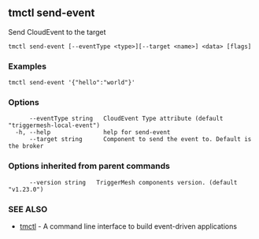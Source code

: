 ## tmctl send-event

Send CloudEvent to the target

```
tmctl send-event [--eventType <type>][--target <name>] <data> [flags]
```

### Examples

```
tmctl send-event '{"hello":"world"}'
```

### Options

```
      --eventType string   CloudEvent Type attribute (default "triggermesh-local-event")
  -h, --help               help for send-event
      --target string      Component to send the event to. Default is the broker
```

### Options inherited from parent commands

```
      --version string   TriggerMesh components version. (default "v1.23.0")
```

### SEE ALSO

* [tmctl](tmctl.md)	 - A command line interface to build event-driven applications

